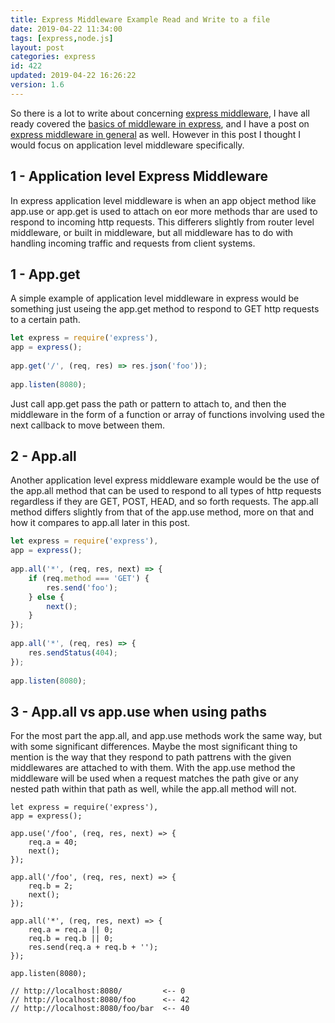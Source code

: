 ```yaml
---
title: Express Middleware Example Read and Write to a file
date: 2019-04-22 11:34:00
tags: [express,node.js]
layout: post
categories: express
id: 422
updated: 2019-04-22 16:26:22
version: 1.6
---
```


So there is a lot to write about concerning [express middleware](https://expressjs.com/en/guide/using-middleware.html#middleware.application), I have all ready covered the [basics of middleware in express](/2019/04/19/express-middleware-basics/), and I have a post on [express middleware in general](/2018/06/25/express-middleware/) as well. However in this post I thought I would focus on application level middleware specifically.

<!-- more -->

## 1 - Application level Express Middleware

In express application level middleware is when an app object method like app.use or app.get is used to attach on eor more methods thar are used to respond to incoming http requests. This differers slightly from router level middleware, or built in middleware, but all middleware has to do with handling incoming traffic and requests from client systems.

## 1 - App.get

A simple example of application level middleware in  express would be something just useing the app.get method to respond to GET http requests to a certain path. 

```js
let express = require('express'),
app = express();
 
app.get('/', (req, res) => res.json('foo'));
 
app.listen(8080);
```

Just call app.get pass the path or pattern to attach to, and then the middleware in the form of a function or array of functions involving used the next callback to move between them.

## 2 - App.all

Another application level express middleware example would be the use of the app.all method that can be used to respond to all types of http requests regardless if they are GET, POST, HEAD, and so forth requests. The app.all method differs slightly from that of the app.use method, more on that and how it compares to app.all later in this post.

```js
let express = require('express'),
app = express();
 
app.all('*', (req, res, next) => {
    if (req.method === 'GET') {
        res.send('foo');
    } else {
        next();
    }
});
 
app.all('*', (req, res) => {
    res.sendStatus(404);
});
 
app.listen(8080);
```

## 3 - App.all vs app.use when using paths

For the most part the app.all, and app.use methods work the same way, but with some significant differences. Maybe the most significant thing to mention is the way that they respond to path pattrens with the given middlewares are attached to with them. With the app.use method the middleware will be used when a request matches the path give or any nested path within that path as well, while the app.all method will not.

```
let express = require('express'),
app = express();
 
app.use('/foo', (req, res, next) => {
    req.a = 40;
    next();
});
 
app.all('/foo', (req, res, next) => {
    req.b = 2;
    next();
});
 
app.all('*', (req, res, next) => {
    req.a = req.a || 0;
    req.b = req.b || 0;
    res.send(req.a + req.b + '');
});
 
app.listen(8080);
 
// http://localhost:8080/         <-- 0
// http://localhost:8080/foo      <-- 42
// http://localhost:8080/foo/bar  <-- 40
```